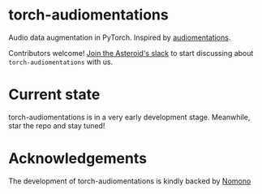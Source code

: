 # torch-audiomentations
Audio data augmentation in PyTorch. Inspired by [audiomentations](https://github.com/iver56/audiomentations).


Contributors welcome! 
[Join the Asteroid's slack](https://join.slack.com/t/asteroid-dev/shared_invite/zt-cn9y85t3-QNHXKD1Et7qoyzu1Ji5bcA)
to start discussing about `torch-audiomentations` with us.

# Current state

torch-audiomentations is in a very early development stage. Meanwhile, star the repo and stay tuned!

# Acknowledgements

The development of torch-audiomentations is kindly backed by [Nomono](https://nomono.co/)
